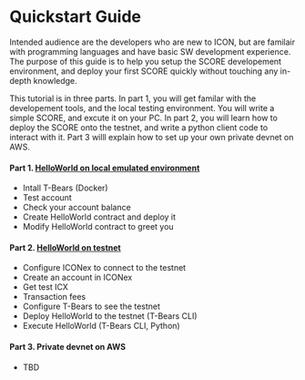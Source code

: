 # Quickstart Guide

Intended audience are the developers who are new to ICON, but are familair with programming languages and have basic SW development experience. The purpose of this guide is to help you setup the SCORE developement environment, and deploy your first SCORE quickly without touching any in-depth knowledge.

This tutorial is in three parts. In part 1, you will get familar with the developement tools, and the local testing environment. You will write a simple SCORE, and excute it on your PC. In part 2, you will learn how to deploy the SCORE onto the testnet, and write a python client code to interact with it. Part 3 willl explain how to set up your own private devnet on AWS.

#### Part 1. [HelloWorld on local emulated environment](quickstart_p1.md)

- Intall T-Bears (Docker)
- Test account
- Check your account balance
- Create HelloWorld contract and deploy it
- Modify HelloWorld contract to greet you

#### Part 2. [HelloWorld on testnet](quickstart_p2.md)

- Configure ICONex to connect to the testnet
- Create an account in ICONex
- Get test ICX
- Transaction fees
- Configure T-Bears to see the testnet
- Deploy HelloWorld to the testnet (T-Bears CLI)
- Execute HelloWorld (T-Bears CLI, Python)

#### Part 3. Private devnet on AWS

- TBD

